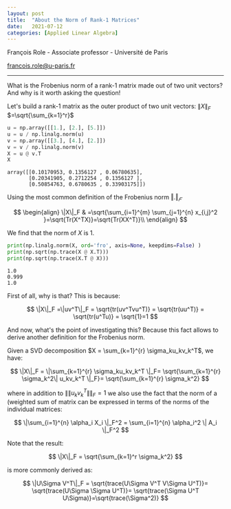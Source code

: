 ```yaml
---
layout: post
title:  "About the Norm of Rank-1 Matrices"
date:   2021-07-12
categories: [Applied Linear Algebra]
---
```


François Role - Associate professor - Université de Paris

<francois.role@u-paris.fr>


---

What is the Frobenius norm of a rank-1 matrix made out of two unit vectors? And why is it worth asking the question!

Let's build a rank-1 matrix as the outer product of two unit vectors: $\lVert X\rVert_F$    $=\sqrt{\sum_{k=1}^r}$ 

```python
u = np.array([[1.], [2.], [5.]])
u = u / np.linalg.norm(u)
v = np.array([[3.], [4.], [2.]])
v = v / np.linalg.norm(v)
X = u @ v.T
X
```




    array([[0.10170953, 0.1356127 , 0.06780635],
           [0.20341905, 0.2712254 , 0.1356127 ],
           [0.50854763, 0.6780635 , 0.33903175]])



Using the most common definition of the Frobenius norm $‖.‖_𝐹$ 

$$
\begin{align}
\|X\|_F & =\sqrt{\sum_{i=1}^{m} \sum_{j=1}^{n} x_{i,j}^2 }=\sqrt{Tr(X^TX)}=\sqrt{Tr(XX^T)}\\
\end{align}
$$

We find that the norm of $X$ is $1$.


```python
print(np.linalg.norm(X, ord='fro', axis=None, keepdims=False) )
print(np.sqrt(np.trace(X @ X.T)))
print(np.sqrt(np.trace(X.T @ X)))
```

    1.0
    0.999
    1.0


First of all, why is that? This is because:

$$
\|X\|_F =\|uv^T\|_F = \sqrt{tr(uv^Tvu^T)} = \sqrt{tr(uu^T)} = \sqrt{tr(u^Tu)} = \sqrt{1}=1
$$

And now, what's the point of investigating this?
Because this fact allows to derive another definition for the Frobenius norm. 

Given a SVD decomposition  $X = \sum_{k=1}^{r} \sigma_ku_kv_k^T$, we have:

$$
\|X\|_F = \|\sum_{k=1}^{r} \sigma_ku_kv_k^T \|_F= \sqrt{\sum_{k=1}^{r}  \sigma_k^2\| u_kv_k^T \|_F}= \sqrt{\sum_{k=1}^{r}  \sigma_k^2}
$$

where in addition to $\|\| u_kv_k^T \|\|_F=1$ we also use the fact that the norm of a (weighted sum of matrix can be expressed in terms of the norms of the individual matrices:

$$
\|\sum_{i=1}^{n}  \alpha_i  X_i \|_F^2 = \sum_{i=1}^{n}  \alpha_i^2 \| A_i \|_F^2
$$

Note that the result:

$$
 \|X\|_F = \sqrt{\sum_{k=1}^r \sigma_k^2}
$$

 is more commonly derived as:

$$
\|U\Sigma V^T\|_F = \sqrt{trace(U\Sigma V^T V\Sigma U^T)}= \sqrt{trace(U\Sigma \Sigma U^T)}= \sqrt{trace(\Sigma U^T U\Sigma)}=\sqrt{trace(\Sigma^2)}
$$





